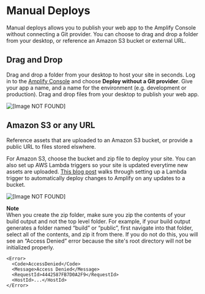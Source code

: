 # Manual Deploys<a name="manual-deploys"></a>

Manual deploys allows you to publish your web app to the Amplify Console without connecting a Git provider\. You can choose to drag and drop a folder from your desktop, or reference an Amazon S3 bucket or external URL\.

## Drag and Drop<a name="drag-and-drop"></a>

Drag and drop a folder from your desktop to host your site in seconds\. Log in to the [Amplify Console](https://console.aws.amazon.com/amplify/home) and choose **Deploy without a Git provider**\. Give your app a name, and a name for the environment \(e\.g\. development or production\)\. Drag and drop files from your desktop to publish your web app\.

![\[Image NOT FOUND\]](http://docs.aws.amazon.com/amplify/latest/userguide/images/manual-deploys.gif)

## Amazon S3 or any URL<a name="amazon-s3-or-any-url"></a>

Reference assets that are uploaded to an Amazon S3 bucket, or provide a public URL to files stored elswhere\.

For Amazon S3, choose the bucket and zip file to deploy your site\. You can also set up AWS Lambda triggers so your site is updated everytime new assets are uploaded\. [This blog post](http://aws.amazon.com/blogs/mobile/deploy-files-s3-dropbox-amplify-console/) walks through setting up a Lambda trigger to automatically deploy changes to Amplify on any updates to a bucket\.

![\[Image NOT FOUND\]](http://docs.aws.amazon.com/amplify/latest/userguide/images/manual-deploys-s3.png)

**Note**  
When you create the zip folder, make sure you zip the contents of your build output and not the top level folder\. For example, if your build output generates a folder named “build” or “public”, first navigate into that folder, select all of the contents, and zip it from there\. If you do not do this, you will see an “Access Denied” error because the site's root directory will not be initialized properly\.  

```
<Error>
  <Code>AccessDenied</Code>
  <Message>Access Denied</Message>
  <RequestId>4442587FB7D0A2F9</RequestId>
  <HostId>...</HostId>
</Error>
```